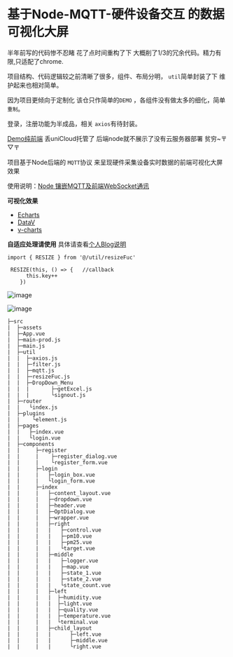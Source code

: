 # 基于Node-MQTT-硬件设备交互 的数据可视化大屏

半年前写的代码惨不忍睹 花了点时间重构了下 大概削了1/3的冗余代码。精力有限,只适配了chrome.

项目结构、代码逻辑较之前清晰了很多，组件、布局分明，  `util`简单封装了下 维护起来也相对简单。

因为项目更倾向于定制化 该仓只作简单的`DEMO`  ，各组件没有做太多的细化，简单`重制`。

登录，注册功能为半成品，相关 `axios`有待封装。

[Demo纯前端](https://static-62ce10ab-8126-44bf-9616-fe9fee9583b5.bspapp.com/)  丢uniCloud托管了 后端node就不展示了没有云服务器部署 贫穷~〒▽〒

项目基于Node后端的 `MQTT`协议 来呈现硬件采集设备实时数据的前端可视化大屏效果   

使用说明：[Node 镶嵌MQTT及前端WebSocket通讯](https://wsz987.gitee.io/2021/01/30/node/Node-MQTT-WebSocket/)

**可视化效果**  

- [Echarts](https://echarts.apache.org/zh/index.html)
- [DataV](http://datav.jiaminghi.com/)
- [v-charts](https://v-charts.js.org/#/)

**自适应处理请使用**  具体请查看[个人Blog说明](https://wsz987.gitee.io/2021/01/31/vue/dataV-VCharts/)

```
import { RESIZE } from '@/util/resizeFuc'

 RESIZE(this, () => {   //callback
      this.key++
    })
```

![image](https://github.com/wsz987/DateScreen__MQTT_Vue/blob/master/src/assets/view.png?raw=true)

![image](https://github.com/wsz987/DateScreen__MQTT_Vue/blob/master/src/assets/layout.jpg?raw=true)


```
├─src
|  ├─assets
|  ├─App.vue
|  ├─main-prod.js
|  ├─main.js
|  ├─util
|  |  ├─axios.js
|  |  ├─filter.js
|  |  ├─mqtt.js
|  |  ├─resizeFuc.js
|  |  ├─DropDown_Menu
|  |  |       ├─getExcel.js
|  |  |       └signout.js
|  ├─router
|  |   └index.js
|  ├─plugins
|  |    └element.js
|  ├─pages
|  |   ├─index.vue
|  |   └login.vue
|  ├─components
|  |     ├─register
|  |     |    ├─register_dialog.vue
|  |     |    └register_form.vue
|  |     ├─login
|  |     |   ├─login_box.vue
|  |     |   └login_form.vue
|  |     ├─index
|  |     |   ├─content_layout.vue
|  |     |   ├─dropdown.vue
|  |     |   ├─header.vue
|  |     |   ├─OptDialog.vue
|  |     |   ├─wrapper.vue
|  |     |   ├─right
|  |     |   |   ├─control.vue
|  |     |   |   ├─pm10.vue
|  |     |   |   ├─pm25.vue
|  |     |   |   └target.vue
|  |     |   ├─middle
|  |     |   |   ├─logger.vue
|  |     |   |   ├─map.vue
|  |     |   |   ├─state_1.vue
|  |     |   |   ├─state_2.vue
|  |     |   |   └state_count.vue
|  |     |   ├─left
|  |     |   |  ├─humidity.vue
|  |     |   |  ├─light.vue
|  |     |   |  ├─quality.vue
|  |     |   |  ├─temperature.vue
|  |     |   |  └terminal.vue
|  |     |   ├─child_layout
|  |     |   |      ├─left.vue
|  |     |   |      ├─middle.vue
|  |     |   |      └right.vue
```
